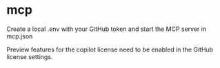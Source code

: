 # mcp

Create a local .env with your GitHub token and start the MCP server in mcp.json

Preview features for the copilot license need to be enabled in the GitHub license settings.